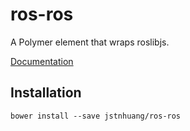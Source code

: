 # ros-ros

A Polymer element that wraps roslibjs.

[Documentation](http://jstnhuang.github.io/ros-ros/components/ros-ros/)

## Installation
`bower install --save jstnhuang/ros-ros`
